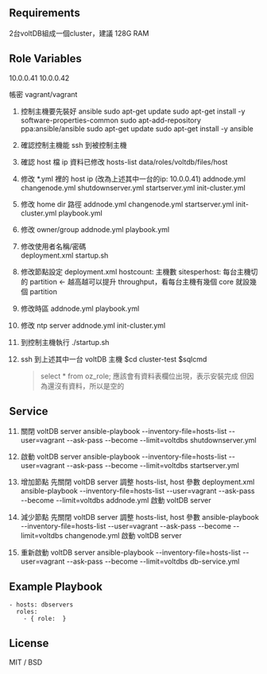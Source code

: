 ## Requirements

2台voltDB組成一個cluster，建議 128G RAM

## Role Variables

10.0.0.41
10.0.0.42

帳密 vagrant/vagrant


1. 控制主機要先裝好 ansible
	sudo apt-get update
	sudo apt-get install -y software-properties-common
	sudo apt-add-repository ppa:ansible/ansible
	sudo apt-get update
	sudo apt-get install -y ansible

2. 確認控制主機能 ssh 到被控制主機

3. 確認 host 檔 ip 資料已修改
	hosts-list
	data/roles/voltdb/files/host 
	

4. 修改 *.yml 裡的 host ip (改為上述其中一台的ip: 10.0.0.41)
	addnode.yml
	changenode.yml
	shutdownserver.yml
	startserver.yml
	init-cluster.yml

5. 修改 home dir 路徑
	addnode.yml
	changenode.yml
	startserver.yml
	init-cluster.yml
	playbook.yml

6. 修改 owner/group
	addnode.yml
	playbook.yml

7. 修改使用者名稱/密碼	
	deployment.xml
	startup.sh

8. 修改節點設定
	deployment.xml
	hostcount: 主機數
	sitesperhost: 每台主機切的 partition <- 越高越可以提升 throughput，看每台主機有幾個 core 就設幾個 partition


9. 修改時區
	addnode.yml
	playbook.yml

10. 修改 ntp server
	addnode.yml
	init-cluster.yml

9. 到控制主機執行 ./startup.sh

10. ssh 到上述其中一台 voltDB 主機
	$cd cluster-test
	$sqlcmd
	
	> select * from oz_role;
	應該會有資料表欄位出現，表示安裝完成
	但因為還沒有資料，所以是空的

## Service

11. 關閉 voltDB server
	ansible-playbook --inventory-file=hosts-list --user=vagrant --ask-pass --become --limit=voltdbs shutdownserver.yml

12. 啟動 voltDB server
	ansible-playbook --inventory-file=hosts-list --user=vagrant --ask-pass --become --limit=voltdbs startserver.yml

13. 增加節點
	先關閉 voltDB server
	調整 hosts-list, host 參數
deployment.xml
	ansible-playbook --inventory-file=hosts-list --user=vagrant --ask-pass --become --limit=voltdbs addnode.yml
	啟動 voltDB server

14. 減少節點
	先關閉 voltDB server
	調整 hosts-list, host 參數
	ansible-playbook --inventory-file=hosts-list --user=vagrant --ask-pass --become --limit=voltdbs changenode.yml
	啟動 voltDB server

15. 重新啟動 voltDB server
	ansible-playbook --inventory-file=hosts-list --user=vagrant --ask-pass --become --limit=voltdbs db-service.yml
	
## Example Playbook

    - hosts: dbservers
      roles:
        - { role:  }


## License

MIT / BSD

